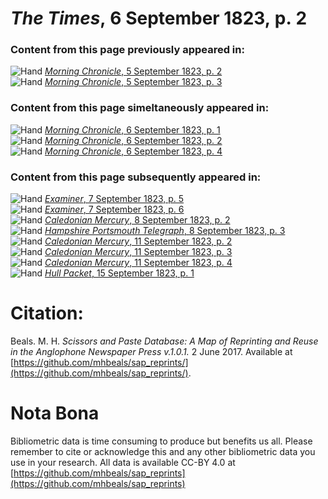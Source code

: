 # *The Times*, 6 September 1823, p. 2  
  
### Content from this page previously appeared in:  
![Hand](http://scissorsandpaste.net/wp-content/uploads/2017/06/smallhandpointer.png) [*Morning Chronicle*, 5 September 1823, p. 2](https://mhbeals.github.io/sap_html/Morning-Chronicle/Morning-Chronicle-5-September-1823-p-2)  
![Hand](http://scissorsandpaste.net/wp-content/uploads/2017/06/smallhandpointer.png) [*Morning Chronicle*, 5 September 1823, p. 3](https://mhbeals.github.io/sap_html/Morning-Chronicle/Morning-Chronicle-5-September-1823-p-3)  
  
### Content from this page simeltaneously appeared in:  
![Hand](http://scissorsandpaste.net/wp-content/uploads/2017/06/smallhandpointer.png) [*Morning Chronicle*, 6 September 1823, p. 1](https://mhbeals.github.io/sap_html/Morning-Chronicle/Morning-Chronicle-6-September-1823-p-1)  
![Hand](http://scissorsandpaste.net/wp-content/uploads/2017/06/smallhandpointer.png) [*Morning Chronicle*, 6 September 1823, p. 2](https://mhbeals.github.io/sap_html/Morning-Chronicle/Morning-Chronicle-6-September-1823-p-2)  
![Hand](http://scissorsandpaste.net/wp-content/uploads/2017/06/smallhandpointer.png) [*Morning Chronicle*, 6 September 1823, p. 4](https://mhbeals.github.io/sap_html/Morning-Chronicle/Morning-Chronicle-6-September-1823-p-4)  
  
### Content from this page subsequently appeared in:  
![Hand](http://scissorsandpaste.net/wp-content/uploads/2017/06/smallhandpointer.png) [*Examiner*, 7 September 1823, p. 5](https://mhbeals.github.io/sap_html/Examiner/Examiner-7-September-1823-p-5)  
![Hand](http://scissorsandpaste.net/wp-content/uploads/2017/06/smallhandpointer.png) [*Examiner*, 7 September 1823, p. 6](https://mhbeals.github.io/sap_html/Examiner/Examiner-7-September-1823-p-6)  
![Hand](http://scissorsandpaste.net/wp-content/uploads/2017/06/smallhandpointer.png) [*Caledonian Mercury*, 8 September 1823, p. 2](https://mhbeals.github.io/sap_html/Caledonian-Mercury/Caledonian-Mercury-8-September-1823-p-2)  
![Hand](http://scissorsandpaste.net/wp-content/uploads/2017/06/smallhandpointer.png) [*Hampshire Portsmouth Telegraph*, 8 September 1823, p. 3](https://mhbeals.github.io/sap_html/Hampshire-Portsmouth-Telegraph/Hampshire-Portsmouth-Telegraph-8-September-1823-p-3)  
![Hand](http://scissorsandpaste.net/wp-content/uploads/2017/06/smallhandpointer.png) [*Caledonian Mercury*, 11 September 1823, p. 2](https://mhbeals.github.io/sap_html/Caledonian-Mercury/Caledonian-Mercury-11-September-1823-p-2)  
![Hand](http://scissorsandpaste.net/wp-content/uploads/2017/06/smallhandpointer.png) [*Caledonian Mercury*, 11 September 1823, p. 3](https://mhbeals.github.io/sap_html/Caledonian-Mercury/Caledonian-Mercury-11-September-1823-p-3)  
![Hand](http://scissorsandpaste.net/wp-content/uploads/2017/06/smallhandpointer.png) [*Caledonian Mercury*, 11 September 1823, p. 4](https://mhbeals.github.io/sap_html/Caledonian-Mercury/Caledonian-Mercury-11-September-1823-p-4)  
![Hand](http://scissorsandpaste.net/wp-content/uploads/2017/06/smallhandpointer.png) [*Hull Packet*, 15 September 1823, p. 1](https://mhbeals.github.io/sap_html/Hull-Packet/Hull-Packet-15-September-1823-p-1)  


# Citation: 

Beals. M. H. *Scissors and Paste Database: A Map of Reprinting and Reuse in the Anglophone Newspaper Press v.1.0.1.* 2 June 2017. Available at [https://github.com/mhbeals/sap_reprints/](https://github.com/mhbeals/sap_reprints/). 

# Nota Bona

Bibliometric data is time consuming to produce but benefits us all. Please remember to cite or acknowledge this and any other bibliometric data you use in your research. All data is available CC-BY 4.0 at [https://github.com/mhbeals/sap_reprints](https://github.com/mhbeals/sap_reprints)